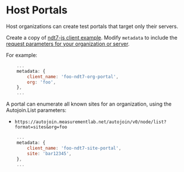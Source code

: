 # Host Portals

Host organizations can create test portals that target only their servers.

Create a copy of [ndt7-js client example][ndt7-js]. Modify `metadata` to include
the [request parameters for your organization or server][locate].

For example:

```js
    ...
    metadata: {
        client_name: 'foo-ndt7-org-portal',
        org: 'foo',
    },
    ...
```

A portal can enumerate all known sites for an organization, using the Autojoin.List parameters:

* `https://autojoin.measurementlab.net/autojoin/v0/node/list?format=sites&org=foo`

```js
    ...
    metadata: {
        client_name: 'foo-ndt7-site-portal',
        site: 'bar12345',
    },
    ...
```

[locate]: https://github.com/m-lab/locate/blob/main/USAGE.md#additional-request-parameters
[ndt7-js]:
    https://github.com/m-lab/ndt7-js/blob/bd030adb13191b6e6ec7b6a03011c13971ae7ed6/examples/client.html#L18-L20
